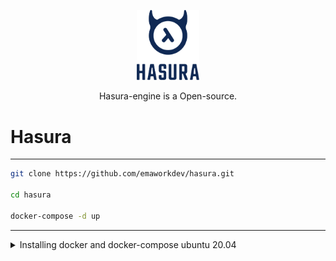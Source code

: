 <p align="center">
	<img src="https://github.com/emaworkdev/hasura/blob/main/hasura.png" alt="Hasura-logo" width="100" />	
	<p align="center">Hasura-engine is a Open-source.</p>
</p>

# Hasura

<hr>

```bash
git clone https://github.com/emaworkdev/hasura.git

cd hasura

docker-compose -d up

```
<hr/>


<details>
  <summary>Installing docker and docker-compose ubuntu 20.04</summary>

  ```bash
sudo apt update

sudo apt install apt-transport-https ca-certificates curl software-properties-common

curl -fsSL https://download.docker.com/linux/ubuntu/gpg | sudo apt-key add -

sudo add-apt-repository "deb [arch=amd64] https://download.docker.com/linux/ubuntu focal stable"

apt-cache policy docker-ce

sudo apt install docker-ce

sudo systemctl status docker

sudo usermod -aG docker ${USER}
su - ${USER}
groups
sudo usermod -aG docker username


sudo curl -L "https://github.com/docker/compose/releases/download/1.26.0/docker-compose-$(uname -s)-$(uname -m)" -o /usr/local/bin/docker-compose
sudo chmod +x /usr/local/bin/docker-compose

docker-compose --version


  ```


### License

[![License GNU AGPL v3.0](https://img.shields.io/badge/License-AGPL%203.0-lightgrey.svg)](https://github.com/sufficit/sufficit-quepasa-fork/blob/master/LICENSE.md)


